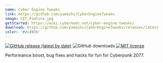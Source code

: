 ```yaml
---
name: Cyber Engine Tweaks
link: https://github.com/yamashi/CyberEngineTweaks
image: CET_Feature.jpg
getStarted: https://wiki.cybermods.net/cyber-engine-tweaks/
download: https://github.com/yamashi/CyberEngineTweaks/releases/latest
color: '#2c497e'
---
```

[![GitHub release (latest by date)](https://img.shields.io/github/v/release/yamashi/CyberEngineTweaks?include_prereleases)](https://github.com/yamashi/CyberEngineTweaks/releases)
![GitHub downloads](https://img.shields.io/github/downloads/yamashi/CyberEngineTweaks/total)
[![MIT license](https://img.shields.io/badge/License-MIT-blue.svg)](https://lbesson.mit-license.org/)

Performance boost, bug fixes and hacks for fun for Cyberpunk 2077.
